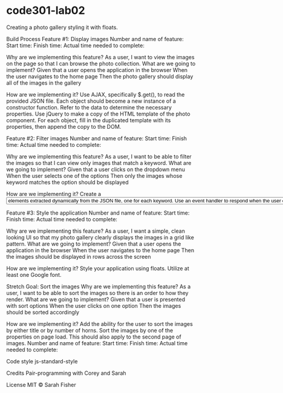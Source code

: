 # code301-lab02
Creating a photo gallery styling it with floats.

Build Process
Feature #1: Display images
Number and name of feature:
Start time:
Finish time:
Actual time needed to complete:

Why are we implementing this feature?
As a user, I want to view the images on the page so that I can browse the photo collection.
What are we going to implement?
Given that a user opens the application in the browser
When the user navigates to the home page
Then the photo gallery should display all of the images in the gallery

How are we implementing it?
Use AJAX, specifically $.get(), to read the provided JSON file.
Each object should become a new instance of a constructor function. Refer to the data to determine the necessary properties.
Use jQuery to make a copy of the HTML template of the photo component. For each object, fill in the duplicated template with its properties, then append the copy to the DOM.


Feature #2: Filter images
Number and name of feature:
Start time:
Finish time:
Actual time needed to complete:

Why are we implementing this feature?
As a user, I want to be able to filter the images so that I can view only images that match a keyword.
What are we going to implement?
Given that a user clicks on the dropdown menu
When the user selects one of the options
Then only the images whose keyword matches the option should be displayed

How are we implementing it?
Create a <select> element which contains unique <option> elements extracted dynamically from the JSON file, one for each keyword.
Use an event handler to respond when the user chooses an option from the select menu. Hide all of the images, then show those whose keyword matches the option chosen.
  
  
Feature #3: Style the application
Number and name of feature:
Start time:
Finish time:
Actual time needed to complete:

Why are we implementing this feature?
As a user, I want a simple, clean looking UI so that my photo gallery clearly displays the images in a grid like pattern.
What are we going to implement?
Given that a user opens the application in the browser
When the user navigates to the home page
Then the images should be displayed in rows across the screen

How are we implementing it?
Style your application using floats.
Utilize at least one Google font.


Stretch Goal: Sort the images
Why are we implementing this feature?
As a user, I want to be able to sort the images so there is an order to how they render.
What are we going to implement?
Given that a user is presented with sort options
When the user clicks on one option
Then the images should be sorted accordingly

How are we implementing it?
Add the ability for the user to sort the images by either title or by number of horns.
Sort the images by one of the properties on page load. This should also apply to the second page of images.
Number and name of feature:
Start time:
Finish time:
Actual time needed to complete:

Code style
js-standard-style

Credits
Pair-programming with Corey and Sarah

License
MIT © Sarah Fisher
